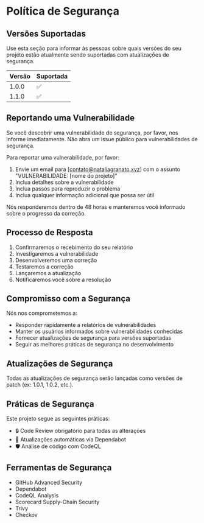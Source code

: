 # Política de Segurança

## Versões Suportadas

Use esta seção para informar às pessoas sobre quais versões do seu projeto estão atualmente sendo suportadas com atualizações de segurança.

| Versão | Suportada          |
| ------ | ------------------ |
| 1.0.0  | :white_check_mark: |
| 1.1.0  | :white_check_mark: |

## Reportando uma Vulnerabilidade

Se você descobrir uma vulnerabilidade de segurança, por favor, nos informe imediatamente. Não abra um issue público para vulnerabilidades de segurança.

Para reportar uma vulnerabilidade, por favor:

1. Envie um email para [contato@nataliagranato.xyz] com o assunto "VULNERABILIDADE: [nome do projeto]"
2. Inclua detalhes sobre a vulnerabilidade
3. Inclua passos para reproduzir o problema
4. Inclua qualquer informação adicional que possa ser útil

Nós responderemos dentro de 48 horas e manteremos você informado sobre o progresso da correção.

## Processo de Resposta

1. Confirmaremos o recebimento do seu relatório
2. Investigaremos a vulnerabilidade
3. Desenvolveremos uma correção
4. Testaremos a correção
5. Lançaremos a atualização
6. Notificaremos você sobre a resolução

## Compromisso com a Segurança

Nós nos comprometemos a:
- Responder rapidamente a relatórios de vulnerabilidades
- Manter os usuários informados sobre vulnerabilidades conhecidas
- Fornecer atualizações de segurança para versões suportadas
- Seguir as melhores práticas de segurança no desenvolvimento

## Atualizações de Segurança

Todas as atualizações de segurança serão lançadas como versões de patch (ex: 1.0.1, 1.0.2, etc.).

## Práticas de Segurança

Este projeto segue as seguintes práticas:

- 🔒 Code Review obrigatório para todas as alterações
- 🔄 Atualizações automáticas via Dependabot
- 🛡️ Análise de código com CodeQL


## Ferramentas de Segurança

- GitHub Advanced Security
- Dependabot
- CodeQL Analysis
- Scorecard Supply-Chain Security
- Trivy
- Checkov
